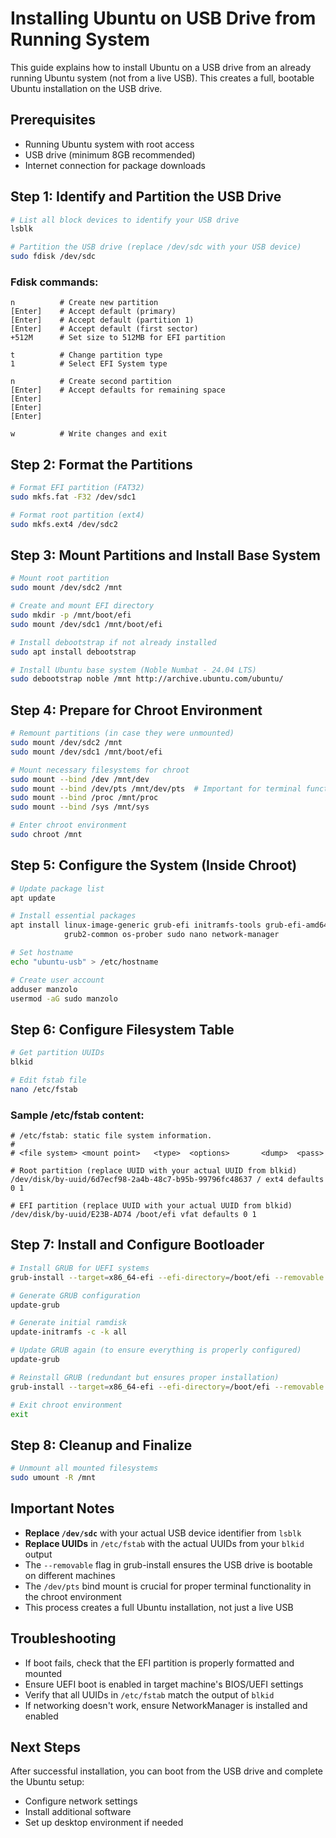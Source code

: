 # Installing Ubuntu on USB Drive from Running System

This guide explains how to install Ubuntu on a USB drive from an already running Ubuntu system (not from a live USB). This creates a full, bootable Ubuntu installation on the USB drive.

## Prerequisites

- Running Ubuntu system with root access
- USB drive (minimum 8GB recommended)
- Internet connection for package downloads

## Step 1: Identify and Partition the USB Drive

```bash
# List all block devices to identify your USB drive
lsblk

# Partition the USB drive (replace /dev/sdc with your USB device)
sudo fdisk /dev/sdc
```

### Fdisk commands:
```
n          # Create new partition
[Enter]    # Accept default (primary)
[Enter]    # Accept default (partition 1)
[Enter]    # Accept default (first sector)
+512M      # Set size to 512MB for EFI partition

t          # Change partition type
1          # Select EFI System type

n          # Create second partition
[Enter]    # Accept defaults for remaining space
[Enter]
[Enter]
[Enter]

w          # Write changes and exit
```

## Step 2: Format the Partitions

```bash
# Format EFI partition (FAT32)
sudo mkfs.fat -F32 /dev/sdc1

# Format root partition (ext4)
sudo mkfs.ext4 /dev/sdc2
```

## Step 3: Mount Partitions and Install Base System

```bash
# Mount root partition
sudo mount /dev/sdc2 /mnt

# Create and mount EFI directory
sudo mkdir -p /mnt/boot/efi
sudo mount /dev/sdc1 /mnt/boot/efi

# Install debootstrap if not already installed
sudo apt install debootstrap

# Install Ubuntu base system (Noble Numbat - 24.04 LTS)
sudo debootstrap noble /mnt http://archive.ubuntu.com/ubuntu/
```

## Step 4: Prepare for Chroot Environment

```bash
# Remount partitions (in case they were unmounted)
sudo mount /dev/sdc2 /mnt
sudo mount /dev/sdc1 /mnt/boot/efi

# Mount necessary filesystems for chroot
sudo mount --bind /dev /mnt/dev
sudo mount --bind /dev/pts /mnt/dev/pts  # Important for terminal functionality
sudo mount --bind /proc /mnt/proc
sudo mount --bind /sys /mnt/sys

# Enter chroot environment
sudo chroot /mnt
```

## Step 5: Configure the System (Inside Chroot)

```bash
# Update package list
apt update

# Install essential packages
apt install linux-image-generic grub-efi initramfs-tools grub-efi-amd64 \
            grub2-common os-prober sudo nano network-manager

# Set hostname
echo "ubuntu-usb" > /etc/hostname

# Create user account
adduser manzolo
usermod -aG sudo manzolo
```

## Step 6: Configure Filesystem Table

```bash
# Get partition UUIDs
blkid

# Edit fstab file
nano /etc/fstab
```

### Sample /etc/fstab content:
```
# /etc/fstab: static file system information.
#
# <file system> <mount point>   <type>  <options>       <dump>  <pass>

# Root partition (replace UUID with your actual UUID from blkid)
/dev/disk/by-uuid/6d7ecf98-2a4b-48c7-b95b-99796fc48637 / ext4 defaults 0 1

# EFI partition (replace UUID with your actual UUID from blkid)
/dev/disk/by-uuid/E23B-AD74 /boot/efi vfat defaults 0 1
```

## Step 7: Install and Configure Bootloader

```bash
# Install GRUB for UEFI systems
grub-install --target=x86_64-efi --efi-directory=/boot/efi --removable

# Generate GRUB configuration
update-grub

# Generate initial ramdisk
update-initramfs -c -k all

# Update GRUB again (to ensure everything is properly configured)
update-grub

# Reinstall GRUB (redundant but ensures proper installation)
grub-install --target=x86_64-efi --efi-directory=/boot/efi --removable

# Exit chroot environment
exit
```

## Step 8: Cleanup and Finalize

```bash
# Unmount all mounted filesystems
sudo umount -R /mnt
```

## Important Notes

- **Replace `/dev/sdc`** with your actual USB device identifier from `lsblk`
- **Replace UUIDs** in `/etc/fstab` with the actual UUIDs from your `blkid` output
- The `--removable` flag in grub-install ensures the USB drive is bootable on different machines
- The `/dev/pts` bind mount is crucial for proper terminal functionality in the chroot environment
- This process creates a full Ubuntu installation, not just a live USB

## Troubleshooting

- If boot fails, check that the EFI partition is properly formatted and mounted
- Ensure UEFI boot is enabled in target machine's BIOS/UEFI settings
- Verify that all UUIDs in `/etc/fstab` match the output of `blkid`
- If networking doesn't work, ensure NetworkManager is installed and enabled

## Next Steps

After successful installation, you can boot from the USB drive and complete the Ubuntu setup:
- Configure network settings
- Install additional software
- Set up desktop environment if needed